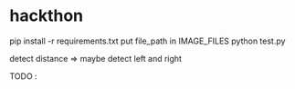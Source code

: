 # hackthon

pip install -r requirements.txt
put file_path in IMAGE_FILES
python test.py

detect distance => maybe detect left and right

TODO :
